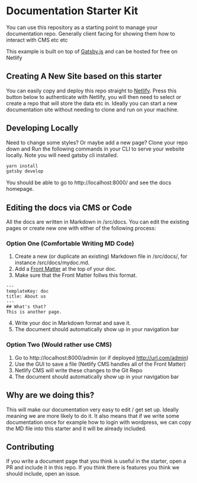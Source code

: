 # Documentation Starter Kit

You can use this repository as a starting point to manage your documentation repo. Generally client facing for showing them how to interact with CMS etc etc

This example is built on top of [Gatsby.js](https://www.gatsbyjs.org) and can be hosted for free on Netlify


## Creating A New Site based on this starter

You can easily copy and deploy this repo straight to [Netlify](https://netlify.com).
Press this button below to authenticate with Netlify, you will then need to select or create a repo that will store the data etc in. Ideally you can start a new documentation site without needing to clone and run on your machine.

## Developing Locally
Need to change some styles? Or maybe add a new page? Clone your repo down and
Run the following commands in your CLI to serve your website locally. Note you will need gatsby cli installed.

```bash
yarn install
gatsby develop

```

You should be able to go to http://localhost:8000/ and see the docs homepage. 


## Editing the docs via CMS or Code

All the docs are written in Markdown in /src/docs. You can edit the existing pages or create new one with either of the following process:

### Option One (Comfortable Writing MD Code)

1. Create a new (or duplicate an existing) Markdown file in /src/docs/, for instance /src/docs/mydoc.md.
2. Add a [Front Matter](https://jekyllrb.com/docs/frontmatter/) at the top of your doc.
3. Make sure that the Front Matter follws this format.
```
---
templateKey: doc
title: About us
---
## What's that?
This is another page.

```
4. Write your doc in Markdown format and save it.
5. The document should automatically show up in your navigation bar

### Option Two (Would rather use CMS)

1. Go to http://localhost:8000/admin (or if deployed http://url.com/admin)
2. Use the GUI to save a file (Netlify CMS handles all of the Front Matter)
3. Netlify CMS will write these changes to the Git Repo
4. The document should automatically show up in your navigation bar

## Why are we doing this?
This will make our documentation very easy to edit / get set up. Ideally meaning we are more likely to do it. It also means that if we write some documentation once for example how to login with wordpress, we can copy the MD file into this starter and it will be already included.

## Contributing
If you write a document page that you think is useful in the starter, open a PR and include it in this repo. If you think there is features you think we should include, open an issue. 


